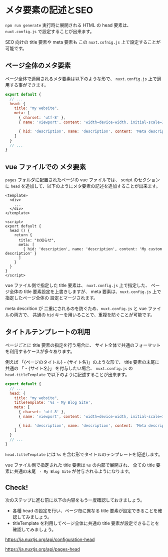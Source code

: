 # メタ要素の記述とSEO

`npm run generate` 実行時に展開される HTML の head 要素は、
`nuxt.config.js` で設定することが出来ます。

SEO 向けの title 要素や meta 要素も この `nuxt.cofnig.js` 上で設定することが可能です。

## ページ全体のメタ要素

ページ全体で適用されるメタ要素は以下のような形で、
`nuxt.config.js` 上で適用する事ができます。

```js
export default {
  // ...
  head: {
    title: "my website",
    meta: [
      { charset: 'utf-8' },
      { name: 'viewport', content: 'width=device-width, initial-scale=1' },

      { hid: 'description', name: 'description', content: 'Meta description' }
    ]
  }
  // ...
}
```

## vue ファイルでの メタ要素

`pages` フォルダに配置されたページの vue ファイルでは、
script のセクションに `head` を追加して、以下のようにメタ要素の記述を追加することが出来ます。

```vue
<template>
  <div>
    ...     
  </div>
</template>

<script>
export default {
  head () {
    return {
      title: "お知らせ",
      meta: [
        { hid: 'description', name: 'description', content: 'My custom description' }
      ]
    }
  }
}
</script>
```

vue ファイル側で指定した title 要素は、 `nuxt.config.js` 上で指定した、
ページ全体の title 要素設定を上書きしますが、
meta 要素は、`nuxt.config.js` 上で指定したページ全体の 設定とマージされます。

meta descrition が 二重にされるのを防ぐため、`nuxt.config.js` と vue ファイルの両方で、
共通の `hid` キーを用いることで、重複を防ぐことが可能です。

## タイトルテンプレートの利用

ページごとに title 要素の指定を行う場合に、
サイト全体で共通のフォーマットを利用するケースが多々あります。

例えば 「{ページのタイトル} - {サイト名}」のような形で、
title 要素の末尾に共通の 「 - {サイト名}」 を付与したい場合、
`nuxt.config.js` の `head.titleTemplate` で以下のように記述することが出来ます。

```js
export default {
  // ...
  head: {
    title: "my website",
    titleTemplate: '%s - My Blog Site',
    meta: [
      { charset: 'utf-8' },
      { name: 'viewport', content: 'width=device-width, initial-scale=1' },

      { hid: 'description', name: 'description', content: 'Meta description' }
    ]
  }
  // ...
}
```

`head.titleTemplate` には `%s` を含む形でタイトルのテンプレートを記述します。

vue ファイル側で指定された title 要素は `%s` の内部で展開され、
全ての title 要素に共通の末尾 ` - My Blog Site` が付与されるようになります。

## Check! 

次のステップに進む前に以下の内容をもう一度確認しておきましょう。

- 各種 head の設定を行い、ページ毎に異なる title 要素が設定できることを確認してみましょう。
- titleTemplate を利用してページ全体に共通の title 要素が設定できることを確認してみましょう。

https://ja.nuxtjs.org/api/configuration-head

https://ja.nuxtjs.org/api/pages-head
